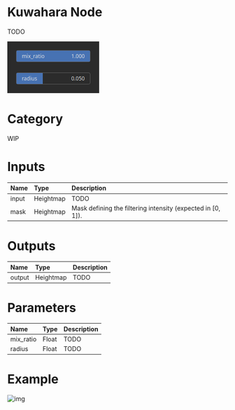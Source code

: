 
Kuwahara Node
=============


TODO



![img](../../images/nodes/Kuwahara_settings.png)


# Category


WIP
# Inputs

|Name|Type|Description|
| :--- | :--- | :--- |
|input|Heightmap|TODO|
|mask|Heightmap|Mask defining the filtering intensity (expected in [0, 1]).|

# Outputs

|Name|Type|Description|
| :--- | :--- | :--- |
|output|Heightmap|TODO|

# Parameters

|Name|Type|Description|
| :--- | :--- | :--- |
|mix_ratio|Float|TODO|
|radius|Float|TODO|

# Example


![img](../../images/nodes/Kuwahara.png)

